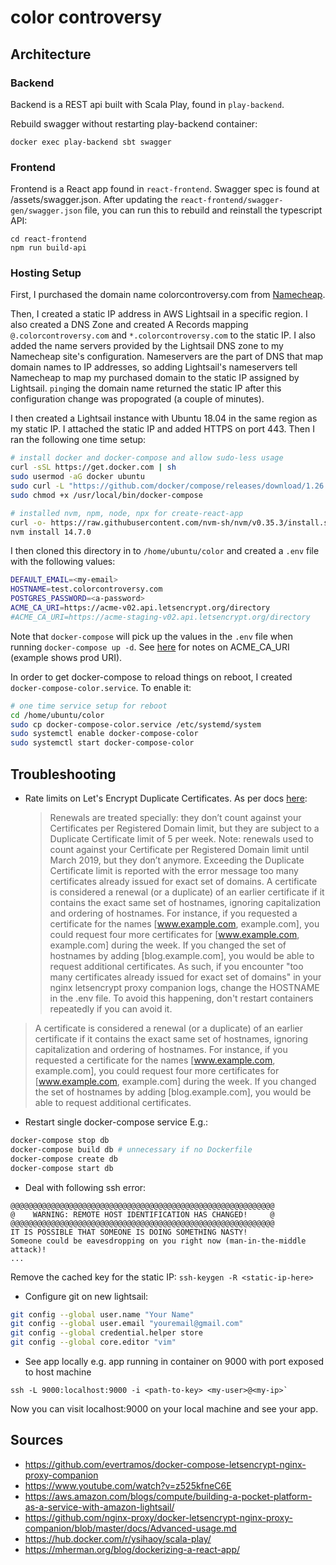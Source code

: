 # color controversy

## Architecture

### Backend

Backend is a REST api built with Scala Play, found in `play-backend`.

Rebuild swagger without restarting play-backend container:
```
docker exec play-backend sbt swagger
```

### Frontend

Frontend is a React app found in `react-frontend`. Swagger spec is found at <url-to-backend>/assets/swagger.json. After updating the `react-frontend/swagger-gen/swagger.json` file, you can run this to rebuild and reinstall the typescript API:

```
cd react-frontend
npm run build-api
```

### Hosting Setup

First, I purchased the domain name colorcontroversy.com from [Namecheap](namecheap.com).

Then, I created a static IP address in AWS Lightsail in a specific region. I also created a DNS Zone and created A Records mapping `@.colorcontroversy.com` and `*.colorcontroversy.com` to the static IP. I also added the name servers provided by the Lightsail DNS zone to my Namecheap site's configuration. Nameservers are the part of DNS that map domain names to IP addresses, so adding Lightsail's nameservers tell Namecheap to map my purchased domain to the static IP assigned by Lightsail. `ping`ing the domain name returned the static IP after this configuration change was propograted (a couple of minutes).

I then created a Lightsail instance with Ubuntu 18.04 in the same region as my static IP. I attached the static IP and added HTTPS on port 443. Then I ran the following one time setup:

```sh
# install docker and docker-compose and allow sudo-less usage
curl -sSL https://get.docker.com | sh
sudo usermod -aG docker ubuntu
sudo curl -L "https://github.com/docker/compose/releases/download/1.26.2/docker-compose-$(uname -s)-$(uname -m)" -o /usr/local/bin/docker-compose
sudo chmod +x /usr/local/bin/docker-compose

# installed nvm, npm, node, npx for create-react-app
curl -o- https://raw.githubusercontent.com/nvm-sh/nvm/v0.35.3/install.sh | bash
nvm install 14.7.0
```

I then cloned this directory in to `/home/ubuntu/color` and created a `.env` file with the following values:

```sh
DEFAULT_EMAIL=<my-email>
HOSTNAME=test.colorcontroversy.com
POSTGRES_PASSWORD=<a-password>
ACME_CA_URI=https://acme-v02.api.letsencrypt.org/directory
#ACME_CA_URI=https://acme-staging-v02.api.letsencrypt.org/directory
```

Note that `docker-compose` will pick up the values in the `.env` file when running `docker-compose up -d`. See [here](https://github.com/nginx-proxy/docker-letsencrypt-nginx-proxy-companion/blob/9806ba25871d26a3eadeecf3771afd3378f0b01a/docs/Container-configuration.md) for notes on ACME_CA_URI (example shows prod URI).

In order to get docker-compose to reload things on reboot, I created `docker-compose-color.service`. To enable it:

```sh
# one time service setup for reboot
cd /home/ubuntu/color
sudo cp docker-compose-color.service /etc/systemd/system
sudo systemctl enable docker-compose-color
sudo systemctl start docker-compose-color
```

## Troubleshooting

- Rate limits on Let's Encrypt Duplicate Certificates. As per docs [here](https://letsencrypt.org/docs/rate-limits/):
  > Renewals are treated specially: they don’t count against your Certificates per Registered Domain limit, but they are subject to a Duplicate Certificate limit of 5 per week. Note: renewals used to count against your Certificate per Registered Domain limit until March 2019, but they don’t anymore. Exceeding the Duplicate Certificate limit is reported with the error message too many certificates already issued for exact set of domains.
  > A certificate is considered a renewal (or a duplicate) of an earlier certificate if it contains the exact same set of hostnames, ignoring capitalization and ordering of hostnames. For instance, if you requested a certificate for the names [www.example.com, example.com], you could request four more certificates for [www.example.com, example.com] during the week. If you changed the set of hostnames by adding [blog.example.com], you would be able to request additional certificates.
  > As such, if you encounter "too many certificates already issued for exact set of domains" in your nginx letsencrypt proxy companion logs, change the HOSTNAME in the .env file. To avoid this happening, don't restart containers repeatedly if you can avoid it.

> A certificate is considered a renewal (or a duplicate) of an earlier certificate if it contains the exact same set of hostnames, ignoring capitalization and ordering of hostnames. For instance, if you requested a certificate for the names [www.example.com, example.com], you could request four more certificates for [www.example.com, example.com] during the week. If you changed the set of hostnames by adding [blog.example.com], you would be able to request additional certificates.

- Restart single docker-compose service
  E.g.:

```sh
docker-compose stop db
docker-compose build db # unnecessary if no Dockerfile
docker-compose create db
docker-compose start db
```

- Deal with following ssh error:

```
@@@@@@@@@@@@@@@@@@@@@@@@@@@@@@@@@@@@@@@@@@@@@@@@@@@@@@@@@@@
@    WARNING: REMOTE HOST IDENTIFICATION HAS CHANGED!     @
@@@@@@@@@@@@@@@@@@@@@@@@@@@@@@@@@@@@@@@@@@@@@@@@@@@@@@@@@@@
IT IS POSSIBLE THAT SOMEONE IS DOING SOMETHING NASTY!
Someone could be eavesdropping on you right now (man-in-the-middle attack)!
...
```

Remove the cached key for the static IP:
`ssh-keygen -R <static-ip-here>`

- Configure git on new lightsail:

```bash
git config --global user.name "Your Name"
git config --global user.email "youremail@gmail.com"
git config --global credential.helper store
git config --global core.editor "vim"
```

- See app locally
  e.g. app running in container on 9000 with port exposed to host machine

```
ssh -L 9000:localhost:9000 -i <path-to-key> <my-user>@<my-ip>`
```

Now you can visit localhost:9000 on your local machine and see your app.

## Sources

- https://github.com/evertramos/docker-compose-letsencrypt-nginx-proxy-companion
- https://www.youtube.com/watch?v=z525kfneC6E
- https://aws.amazon.com/blogs/compute/building-a-pocket-platform-as-a-service-with-amazon-lightsail/
- https://github.com/nginx-proxy/docker-letsencrypt-nginx-proxy-companion/blob/master/docs/Advanced-usage.md
- https://hub.docker.com/r/ysihaoy/scala-play/
- https://mherman.org/blog/dockerizing-a-react-app/
